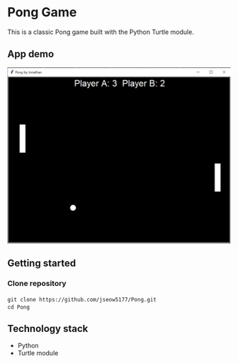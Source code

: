 # Pong Game

This is a classic Pong game built with the Python Turtle module.

## App demo
![app-demo](./demo.PNG)

## Getting started
### Clone repository
`git clone https://github.com/jseow5177/Pong.git` </br>
`cd Pong`

## Technology stack
- Python
- Turtle module
